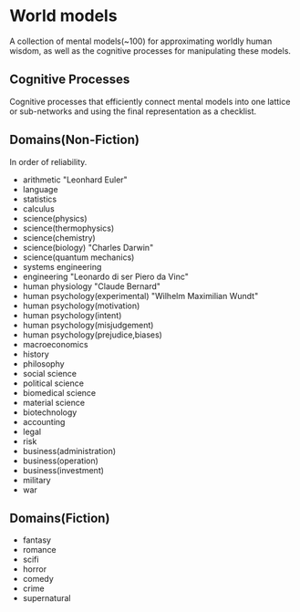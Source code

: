 # World models

A collection of mental models(~100) for approximating worldly human wisdom, as well as
the cognitive processes for manipulating these models.

## Cognitive Processes

Cognitive processes that efficiently connect mental models into one lattice or
sub-networks and using the final representation as a checklist.

## Domains(Non-Fiction)

In order of reliability.

* arithmetic "Leonhard Euler"
* language
* statistics
* calculus
* science(physics)
* science(thermophysics)
* science(chemistry)
* science(biology) "Charles Darwin"
* science(quantum mechanics)
* systems engineering
* engineering "Leonardo di ser Piero da Vinc"
* human physiology "Claude Bernard"
* human psychology(experimental) "Wilhelm Maximilian Wundt"
* human psychology(motivation)
* human psychology(intent)
* human psychology(misjudgement)
* human psychology(prejudice,biases)
* macroeconomics
* history
* philosophy
* social science
* political science
* biomedical science
* material science
* biotechnology
* accounting
* legal
* risk
* business(administration)
* business(operation)
* business(investment)
* military
* war

## Domains(Fiction)

* fantasy
* romance
* scifi
* horror
* comedy
* crime
* supernatural
